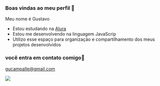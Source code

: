 ### Boas vindas ao meu perfil 🍞

Meu nome é Gustavo

- Estou estudando na [Alura](https://www.alura.com.br)
- Estou me desenvolvendo na linguagem JavaScrip
- Utilizo esse espaço para organização e compartilhamento dos meus projetos desenvolvidos

### você entra em contato comigo🔽

gucampalle@gmail.com

![](https://media1.tenor.com/m/mkyYVKO-4XwAAAAC/henshin-berubah.gif)

